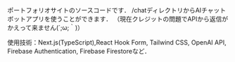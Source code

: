 ポートフォリオサイトのソースコードです．
/chatディレクトリからAIチャットボットアプリを使うことができます．
（現在クレジットの問題でAPIから返信がかえって来ません(´;ω;｀)）

使用技術：Next.js(TypeScript),React Hook Form, Tailwind CSS, OpenAI API, Firebase Authentication, Firebase Firestoreなど．
